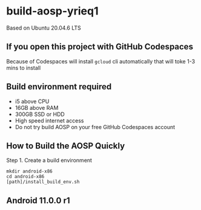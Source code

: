 # build-aosp-yrieq1

Based on Ubuntu 20.04.6 LTS

## If you open this project with GitHub Codespaces

Because of Codespaces will install `gcloud` cli automatically that will toke 1-3 mins to install

## Build environment required 

- i5 above CPU
- 16GB above RAM
- 300GB SSD or HDD
- High speed internet access
- Do not try build AOSP on your free GitHub Codespaces account

## How to Build the AOSP Quickly

Step 1. Create a build environment
```
mkdir android-x86
cd android-x86
[path]/install_build_env.sh 
```

## Android 11.0.0 r1
